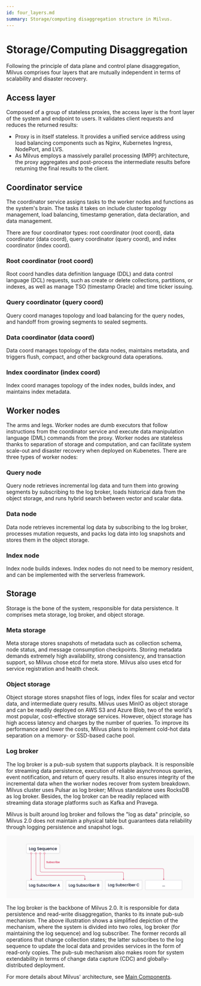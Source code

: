```yaml
---
id: four_layers.md
summary: Storage/computing disaggregation structure in Milvus.
---
```


# Storage/Computing Disaggregation



Following the principle of data plane and control plane disaggregation, Milvus comprises four layers that are mutually independent in terms of scalability and disaster recovery.

## Access layer

Composed of a group of stateless proxies, the access layer is the front layer of the system and endpoint to users. It validates client requests and reduces the returned results: 

- Proxy is in itself stateless. It provides a unified service address using load balancing components such as Nginx, Kubernetes Ingress, NodePort, and LVS. 
- As Milvus employs a massively parallel processing (MPP) architecture, the proxy aggregates and post-process the intermediate results before returning the final results to the client.  

## Coordinator service

The coordinator service assigns tasks to the worker nodes and functions as the system's brain. The tasks it takes on include cluster topology management, load balancing, timestamp generation, data declaration, and data management. 

There are four coordinator types: root coordinator (root coord), data coordinator (data coord), query coordinator (query coord), and index coordinator (index coord).

### Root coordinator (root coord)

Root coord handles data definition language (DDL) and data control language (DCL) requests, such as create or delete collections, partitions, or indexes, as well as manage TSO (timestamp Oracle) and time ticker issuing.

### Query coordinator (query coord)

Query coord manages topology and load balancing for the query nodes, and handoff from growing segments to sealed segments.

### Data coordinator (data coord)

Data coord manages topology of the data nodes, maintains metadata, and triggers flush, compact, and other background data operations. 

### Index coordinator (index coord)

Index coord manages topology of the index nodes, builds index, and maintains index metadata.

## Worker nodes

The arms and legs. Worker nodes are dumb executors that follow instructions from the coordinator service and execute data manipulation language (DML) commands from the proxy. Worker nodes are stateless thanks to separation of storage and computation, and can facilitate system scale-out and disaster recovery when deployed on Kubenetes. There are three types of worker nodes: 

### Query node

Query node retrieves incremental log data and turn them into growing segments by subscribing to the log broker, loads historical data from the object storage, and runs hybrid search between vector and scalar data. 

### Data node

Data node retrieves incremental log data by subscribing to the log broker, processes mutation requests, and packs log data into log snapshots and stores them in the object storage. 

### Index node

Index node builds indexes.  Index nodes do not need to be memory resident, and can be implemented with the serverless framework. 

## Storage

Storage is the bone of the system, responsible for data persistence. It comprises meta storage, log broker, and object storage.

### Meta storage

Meta storage stores snapshots of metadata such as collection schema, node status, and message consumption checkpoints. Storing metadata demands extremely high availability, strong consistency, and transaction support, so Milvus chose etcd for meta store. Milvus also uses etcd for service registration and health check. 

### Object storage

Object storage stores snapshot files of logs, index files for scalar and vector data, and intermediate query results. Milvus uses MinIO as object storage and can be readily deployed on AWS S3 and Azure Blob, two of the world's most popular, cost-effective storage services. However, object storage has high access latency and charges by the number of queries. To improve its performance and lower the costs, Milvus plans to implement cold-hot data separation on a memory- or SSD-based cache pool.

### Log broker 

The log broker is a pub-sub system that supports playback. It is responsible for streaming data persistence, execution of reliable asynchronous queries, event notification, and return of query results. It also ensures integrity of the incremental data when the worker nodes recover from system breakdown. Milvus cluster uses Pulsar as log broker; Milvus standalone uses RocksDB as log broker. Besides, the log broker can be readily replaced with streaming data storage platforms such as Kafka and Pravega. 

Milvus is built around log broker and follows the "log as data" principle, so Milvus 2.0 does not maintain a physical table but guarantees data reliability through logging persistence and snapshot logs. 

![Log_mechanism](../../../../assets/log_mechanism.png)

The log broker is the backbone of Milvus 2.0. It is responsible for data persistence and read-write disaggregation, thanks to its innate pub-sub mechanism. The above illustration shows a simplified depiction of the mechanism, where the system is divided into two roles, log broker (for maintaining the log sequence) and log subscriber. The former records all operations that change collection states; the latter subscribes to the log sequence to update the local data and provides services in the form of read-only copies. The pub-sub mechanism also makes room for system extendability in terms of change data capture (CDC) and globally-distributed deployment. 


For more details about Milvus' architecture, see [Main Components](main_components.md).
